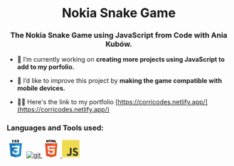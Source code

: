 <h1 align="center">Nokia Snake Game</h1>
<h3 align="center">The Nokia Snake Game using JavaScript from Code with Ania Kubów.</h3>

- 🔭 I’m currently working on **creating more projects using JavaScript to add to my porfolio.**

- 📝 I’d like to improve this project by **making the game compatible with mobile devices.**

- 👨‍💻 Here's the link to my portfolio [https://corricodes.netlify.app/](https://corricodes.netlify.app/)

<h3 align="left">Languages and Tools used:</h3>
<p align="left"> <img src="https://raw.githubusercontent.com/devicons/devicon/master/icons/css3/css3-original-wordmark.svg" alt="css3" width="40" height="40"/> </a> <a href="https://git-scm.com/" target="_blank" rel="noreferrer"> <img src="https://www.vectorlogo.zone/logos/git-scm/git-scm-icon.svg" alt="git" width="40" height="40"/> </a> <a href="https://www.w3.org/html/" target="_blank" rel="noreferrer"> <img src="https://raw.githubusercontent.com/devicons/devicon/master/icons/html5/html5-original-wordmark.svg" alt="html5" width="40" height="40"/> </a> <a href="https://developer.mozilla.org/en-US/docs/Web/JavaScript" target="_blank" rel="noreferrer"> <img src="https://raw.githubusercontent.com/devicons/devicon/master/icons/javascript/javascript-original.svg" alt="javascript" width="40" height="40"/> </a> </p>
